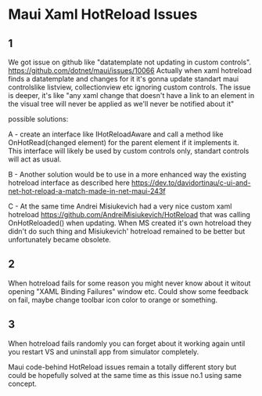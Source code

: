 # Maui Xaml HotReload Issues

## 1 
We got issue on github like "datatemplate not updating in custom controls".
https://github.com/dotnet/maui/issues/10066
Actually when xaml hotreload finds a datatemplate and changes for it it's gonna update 
standart maui controlslike listview, collectionview etc ignoring custom controls.
The issue is deeper, it's like 
"any xaml change that doesn't have a link to an element in the visual tree 
will never be applied as we'll never be notified about it"

possible solutions:

A - create an interface like IHotReloadAware and call a method like
OnHotRead(changed element) for the parent element if it implements it.
This interface will likely be used by custom controls only, standart controls will act as usual.

B - Another solution would be to use in a more enhanced way the existing hotreload interface as described here
https://dev.to/davidortinau/c-ui-and-net-hot-reload-a-match-made-in-net-maui-243f

C - At the same time Andrei Misiukevich had a very nice custom xaml hotreload 
https://github.com/AndreiMisiukevich/HotReload that was calling OnHotReloaded() when updating.
When MS created it's own hotreload they didn't do such thing and Misiukevich' hotreload remained to be better but unfortunately became obsolete.

## 2
When hotreload fails for some reason you might never know about it witout opening "XAML Binding Failures" window etc.
Could show some feedback on fail, maybe change toolbar icon color to orange or something.

## 3
When hotreload fails randomly you can forget about it working again until you restart VS and uninstall app from simulator completely.


Maui code-behind HotReload issues remain a totally different story but could be hopefully solved at the same time as this issue no.1 using same concept.
